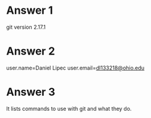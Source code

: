 # Answer 1
git version 2.17.1
# Answer 2
user.name=Daniel Lipec
user.email=dl133218@ohio.edu
# Answer 3
It lists commands to use with git and what they do.
